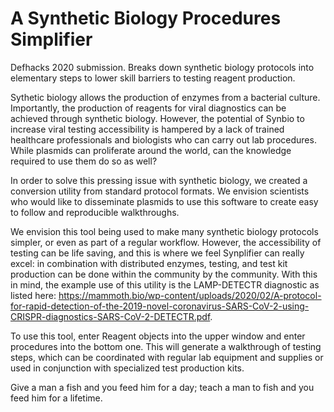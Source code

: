# A Synthetic Biology Procedures Simplifier
Defhacks 2020 submission. Breaks down synthetic biology protocols into elementary steps to lower skill barriers to testing reagent production.

Sythetic biology allows the production of enzymes from a bacterial culture. Importantly, the production of reagents for viral diagnostics can be achieved through synthetic biology. However, the potential of Synbio to increase viral testing accessibility is hampered by a lack of trained healthcare professionals and biologists who can carry out lab procedures. While plasmids can proliferate around the world, can the knowledge required to use them do so as well?

In order to solve this pressing issue with synthetic biology, we created a conversion utility from standard protocol formats. We envision scientists who would like to disseminate plasmids to use this software to create easy to follow and reproducible walkthroughs.

We envision this tool being used to make many synthetic biology protocols simpler, or even as part of a regular workflow. However, the accessibility of testing can be life saving, and this is where we feel Synplifier can really excel: in combination with distributed enzymes, testing, and test kit production can be done within the community by the community. With this in mind, the example use of this utility is the LAMP-DETECTR diagnostic as listed here: https://mammoth.bio/wp-content/uploads/2020/02/A-protocol-for-rapid-detection-of-the-2019-novel-coronavirus-SARS-CoV-2-using-CRISPR-diagnostics-SARS-CoV-2-DETECTR.pdf. 

To use this tool, enter Reagent objects into the upper window and enter procedures into the bottom one. This will generate a walkthrough of testing steps, which can be coordinated with regular lab equipment and supplies or used in conjunction with specialized test production kits.

Give a man a fish and you feed him for a day; teach a man to fish and you feed him for a lifetime.
